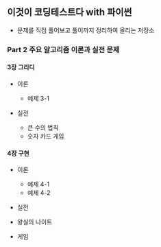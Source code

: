 ## 이것이 코딩테스트다 with 파이썬
* 문제를 직접 풀어보고 풀이까지 정리하여 올리는 저장소

### Part 2 주요 알고리즘 이론과 실전 문제
#### 3장 그리디 
* 이론 
  * 예제 3-1
  
* 실전
  * 큰 수의 법칙
  * 숫자 카드 게임
  
#### 4장 구현
* 이론
  * 예제 4-1
  * 예제 4-2

* 실전
 * 왕실의 나이트
 * 게임 
